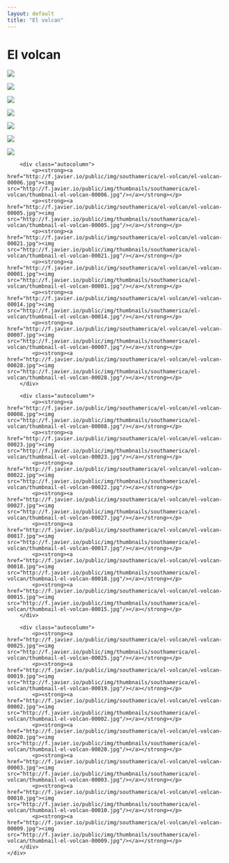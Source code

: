 ```yaml
---
layout: default
title: "El volcan"
---
```


<h1 class="page" style="padding-left:0%;">El volcan</h1>
<div class="page">
    <div class="autowide">
        <div class="autocolumn">
            <p><strong><a href="http://f.javier.io/public/img/southamerica/el-volcan/el-volcan-00011.jpg"><img src="http://f.javier.io/public/img/thumbnails/southamerica/el-volcan/thumbnail-el-volcan-00011.jpg"/></a></strong></p>
            <p><strong><a href="http://f.javier.io/public/img/southamerica/el-volcan/el-volcan-00024.jpg"><img src="http://f.javier.io/public/img/thumbnails/southamerica/el-volcan/thumbnail-el-volcan-00024.jpg"/></a></strong></p>
            <p><strong><a href="http://f.javier.io/public/img/southamerica/el-volcan/el-volcan-00016.jpg"><img src="http://f.javier.io/public/img/thumbnails/southamerica/el-volcan/thumbnail-el-volcan-00016.jpg"/></a></strong></p>
            <p><strong><a href="http://f.javier.io/public/img/southamerica/el-volcan/el-volcan-00026.jpg"><img src="http://f.javier.io/public/img/thumbnails/southamerica/el-volcan/thumbnail-el-volcan-00026.jpg"/></a></strong></p>
            <p><strong><a href="http://f.javier.io/public/img/southamerica/el-volcan/el-volcan-00013.jpg"><img src="http://f.javier.io/public/img/thumbnails/southamerica/el-volcan/thumbnail-el-volcan-00013.jpg"/></a></strong></p>
            <p><strong><a href="http://f.javier.io/public/img/southamerica/el-volcan/el-volcan-00004.jpg"><img src="http://f.javier.io/public/img/thumbnails/southamerica/el-volcan/thumbnail-el-volcan-00004.jpg"/></a></strong></p>
            <p><strong><a href="http://f.javier.io/public/img/southamerica/el-volcan/el-volcan-00012.jpg"><img src="http://f.javier.io/public/img/thumbnails/southamerica/el-volcan/thumbnail-el-volcan-00012.jpg"/></a></strong></p>
        </div>

        <div class="autocolumn">
            <p><strong><a href="http://f.javier.io/public/img/southamerica/el-volcan/el-volcan-00006.jpg"><img src="http://f.javier.io/public/img/thumbnails/southamerica/el-volcan/thumbnail-el-volcan-00006.jpg"/></a></strong></p>
            <p><strong><a href="http://f.javier.io/public/img/southamerica/el-volcan/el-volcan-00005.jpg"><img src="http://f.javier.io/public/img/thumbnails/southamerica/el-volcan/thumbnail-el-volcan-00005.jpg"/></a></strong></p>
            <p><strong><a href="http://f.javier.io/public/img/southamerica/el-volcan/el-volcan-00021.jpg"><img src="http://f.javier.io/public/img/thumbnails/southamerica/el-volcan/thumbnail-el-volcan-00021.jpg"/></a></strong></p>
            <p><strong><a href="http://f.javier.io/public/img/southamerica/el-volcan/el-volcan-00001.jpg"><img src="http://f.javier.io/public/img/thumbnails/southamerica/el-volcan/thumbnail-el-volcan-00001.jpg"/></a></strong></p>
            <p><strong><a href="http://f.javier.io/public/img/southamerica/el-volcan/el-volcan-00014.jpg"><img src="http://f.javier.io/public/img/thumbnails/southamerica/el-volcan/thumbnail-el-volcan-00014.jpg"/></a></strong></p>
            <p><strong><a href="http://f.javier.io/public/img/southamerica/el-volcan/el-volcan-00007.jpg"><img src="http://f.javier.io/public/img/thumbnails/southamerica/el-volcan/thumbnail-el-volcan-00007.jpg"/></a></strong></p>
            <p><strong><a href="http://f.javier.io/public/img/southamerica/el-volcan/el-volcan-00028.jpg"><img src="http://f.javier.io/public/img/thumbnails/southamerica/el-volcan/thumbnail-el-volcan-00028.jpg"/></a></strong></p>
        </div>

        <div class="autocolumn">
            <p><strong><a href="http://f.javier.io/public/img/southamerica/el-volcan/el-volcan-00008.jpg"><img src="http://f.javier.io/public/img/thumbnails/southamerica/el-volcan/thumbnail-el-volcan-00008.jpg"/></a></strong></p>
            <p><strong><a href="http://f.javier.io/public/img/southamerica/el-volcan/el-volcan-00023.jpg"><img src="http://f.javier.io/public/img/thumbnails/southamerica/el-volcan/thumbnail-el-volcan-00023.jpg"/></a></strong></p>
            <p><strong><a href="http://f.javier.io/public/img/southamerica/el-volcan/el-volcan-00022.jpg"><img src="http://f.javier.io/public/img/thumbnails/southamerica/el-volcan/thumbnail-el-volcan-00022.jpg"/></a></strong></p>
            <p><strong><a href="http://f.javier.io/public/img/southamerica/el-volcan/el-volcan-00027.jpg"><img src="http://f.javier.io/public/img/thumbnails/southamerica/el-volcan/thumbnail-el-volcan-00027.jpg"/></a></strong></p>
            <p><strong><a href="http://f.javier.io/public/img/southamerica/el-volcan/el-volcan-00017.jpg"><img src="http://f.javier.io/public/img/thumbnails/southamerica/el-volcan/thumbnail-el-volcan-00017.jpg"/></a></strong></p>
            <p><strong><a href="http://f.javier.io/public/img/southamerica/el-volcan/el-volcan-00018.jpg"><img src="http://f.javier.io/public/img/thumbnails/southamerica/el-volcan/thumbnail-el-volcan-00018.jpg"/></a></strong></p>
            <p><strong><a href="http://f.javier.io/public/img/southamerica/el-volcan/el-volcan-00015.jpg"><img src="http://f.javier.io/public/img/thumbnails/southamerica/el-volcan/thumbnail-el-volcan-00015.jpg"/></a></strong></p>
        </div>

        <div class="autocolumn">
            <p><strong><a href="http://f.javier.io/public/img/southamerica/el-volcan/el-volcan-00025.jpg"><img src="http://f.javier.io/public/img/thumbnails/southamerica/el-volcan/thumbnail-el-volcan-00025.jpg"/></a></strong></p>
            <p><strong><a href="http://f.javier.io/public/img/southamerica/el-volcan/el-volcan-00019.jpg"><img src="http://f.javier.io/public/img/thumbnails/southamerica/el-volcan/thumbnail-el-volcan-00019.jpg"/></a></strong></p>
            <p><strong><a href="http://f.javier.io/public/img/southamerica/el-volcan/el-volcan-00002.jpg"><img src="http://f.javier.io/public/img/thumbnails/southamerica/el-volcan/thumbnail-el-volcan-00002.jpg"/></a></strong></p>
            <p><strong><a href="http://f.javier.io/public/img/southamerica/el-volcan/el-volcan-00020.jpg"><img src="http://f.javier.io/public/img/thumbnails/southamerica/el-volcan/thumbnail-el-volcan-00020.jpg"/></a></strong></p>
            <p><strong><a href="http://f.javier.io/public/img/southamerica/el-volcan/el-volcan-00003.jpg"><img src="http://f.javier.io/public/img/thumbnails/southamerica/el-volcan/thumbnail-el-volcan-00003.jpg"/></a></strong></p>
            <p><strong><a href="http://f.javier.io/public/img/southamerica/el-volcan/el-volcan-00010.jpg"><img src="http://f.javier.io/public/img/thumbnails/southamerica/el-volcan/thumbnail-el-volcan-00010.jpg"/></a></strong></p>
            <p><strong><a href="http://f.javier.io/public/img/southamerica/el-volcan/el-volcan-00009.jpg"><img src="http://f.javier.io/public/img/thumbnails/southamerica/el-volcan/thumbnail-el-volcan-00009.jpg"/></a></strong></p>
        </div>
    </div>
</div>
